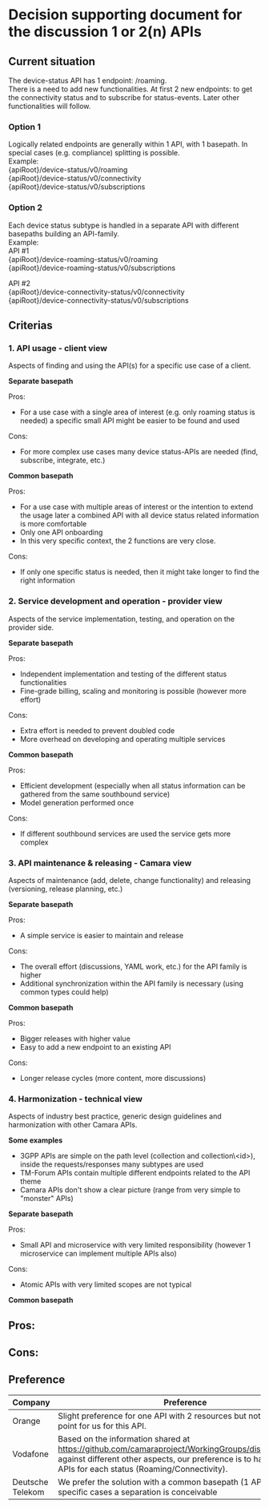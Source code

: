 # Decision supporting document for the discussion 1 or 2(n) APIs

## Current situation  
The device-status API has 1 endpoint: /roaming.  
There is a need to add new functionalities. At first 2 new endpoints: to get the connectivity status and to subscribe for status-events.
Later other functionalities will follow.

### Option 1
Logically related endpoints are generally within 1 API, with 1 basepath. In special cases (e.g. compliance) splitting is possible.  
Example:    
{apiRoot}/device-status/v0/roaming  
{apiRoot}/device-status/v0/connectivity  
{apiRoot}/device-status/v0/subscriptions  

### Option 2
Each device status subtype is handled in a separate API with different basepaths building an API-family.  
Example:   
API #1  
{apiRoot}/device-roaming-status/v0/roaming  
{apiRoot}/device-roaming-status/v0/subscriptions  

API #2  
{apiRoot}/device-connectivity-status/v0/connectivity  
{apiRoot}/device-connectivity-status/v0/subscriptions  


## Criterias

### 1. API usage - client view

Aspects of finding and using the API(s) for a specific use case of a client.

**Separate basepath**

Pros:
- For a use case with a single area of interest (e.g. only roaming status is needed) a specific small API might be easier to be found and used

Cons:
- For more complex use cases many device status-APIs are needed (find, subscribe, integrate, etc.)


**Common basepath**

Pros:
- For a use case with multiple areas of interest or the intention to extend the usage later a combined API with all device status related information is more comfortable 
- Only one API onboarding
- In this very specific context, the 2 functions are very close.

Cons:
- If only one specific status is needed, then it might take longer to find the right information


### 2. Service development and operation - provider view
Aspects of the service implementation, testing, and operation on the provider side.

**Separate basepath**

Pros:
- Independent implementation and testing of the different status functionalities
- Fine-grade billing, scaling and monitoring is possible (however more effort)

Cons:
- Extra effort is needed to prevent doubled code
- More overhead on developing and operating multiple services

**Common basepath**

Pros:
- Efficient development (especially when all status information can be gathered from the same southbound service)
- Model generation performed once

Cons:
- If different southbound services are used the service gets more complex


### 3. API maintenance & releasing - Camara view
Aspects of maintenance (add, delete, change functionality) and releasing (versioning, release planning, etc.)

**Separate basepath**

Pros:
- A simple service is easier to maintain and release

Cons:
- The overall effort (discussions, YAML work, etc.) for the API family is higher 
- Additional synchronization within the API family is necessary (using common types could help)

**Common basepath**

Pros:
- Bigger releases with higher value
- Easy to add a new endpoint to an existing API 

Cons:
- Longer release cycles (more content, more discussions)


### 4. Harmonization - technical view
Aspects of industry best practice, generic design guidelines and harmonization with other Camara APIs. 

**Some examples**
- 3GPP APIs are simple on the path level (collection and collection\\<id\>), inside the requests/responses many subtypes are used
- TM-Forum APIs contain multiple different endpoints related to the API theme
- Camara APIs don't show a clear picture (range from very simple to "monster" APIs) 

**Separate basepath**

Pros:
- Small API and microservice with very limited responsibility (however 1 microservice can implement multiple APIs also)

Cons:
- Atomic APIs with very limited scopes are not typical

**Common basepath**

Pros:
- 

Cons:
- 

## Preference

| Company | Preference |
| ------- | ---------- |
| Orange  | Slight preference for one API with 2 resources but not a 'structral' point for us for this API. |
| Vodafone  | Based on the information shared at https://github.com/camaraproject/WorkingGroups/discussions/218 against different other aspects, our preference is to have separate APIs for each status (Roaming/Connectivity).   |
| Deutsche Telekom  | We prefer the solution with a common basepath (1 API), however in specific cases a separation is conceivable |




